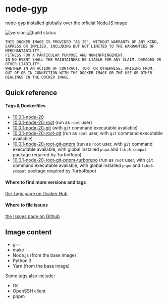 # node-gyp

[node-gyp](https://www.npmjs.com/package/node-gyp) installed globally over the official [NodeJS image](https://hub.docker.com/_/node)

![version](https://img.shields.io/docker/v/daotl/node-gyp?sort=semver)
![build status](https://github.com/daotl/node-gyp-docker/actions/workflows/default.yml/badge.svg)

```
THIS DOCKER IMAGE IS PROVIDED "AS IS", WITHOUT WARRANTY OF ANY KIND,
EXPRESS OR IMPLIED, INCLUDING BUT NOT LIMITED TO THE WARRANTIES OF MERCHANTABILITY,
FITNESS FOR A PARTICULAR PURPOSE AND NONINFRINGEMENT.
IN NO EVENT SHALL THE MAINTAINERS BE LIABLE FOR ANY CLAIM, DAMAGES OR OTHER LIABILITY,
WHETHER IN AN ACTION OF CONTRACT, TORT OR OTHERWISE, ARISING FROM,
OUT OF OR IN CONNECTION WITH THE DOCKER IMAGE OR THE USE OR OTHER DEALINGS IN THE DOCKER IMAGE.
```

## Quick reference

#### Tags & Dockerfiles

* [10.0.1-node-20](https://github.com/daotl/node-gyp-docker/blob/main/Dockerfile)
* [10.0.1-node-20-root](https://github.com/daotl/node-gyp-docker/blob/main/Dockerfile.root) (run as `root` user)
* [10.0.1-node-20-git](https://github.com/daotl/node-gyp-docker/blob/main/Dockerfile.git) (with `git` command executable available)
* [10.0.1-node-20-root-git](https://github.com/daotl/node-gyp-docker/blob/main/Dockerfile.root-git) (run as `root` user, with `git` command executable available)
* [10.0.1-node-20-root-git-pnpm](https://github.com/daotl/node-gyp-docker/blob/main/Dockerfile.root-git-pnpm) (run as `root` user, with `git` command executable available, with global installed `pnpm` and `libc6-compat` package required by TurboRepo)
* [10.0.1-node-20-root-git-pnpm-turborepo](https://github.com/daotl/node-gyp-docker/blob/main/Dockerfile.root-git-pnpm-turborepo) (run as `root` user, with `git` command executable available, with global installed `pnpm` and `libc6-compat` package required by TurboRepo)

#### Where to find more versions and tags
[the Tags page on Docker Hub](https://hub.docker.com/r/daotl/node-gyp/tags)

#### Where to file issues
[the Issues page on Github](https://github.com/daotl/node-gyp-docker/issues)

## Image content

* g++
* make
* Node.js (from the base image)
* Python 3
* Yarn (from the base image)

Some tags also include:

* Git
* OpenSSH client
* pnpm
